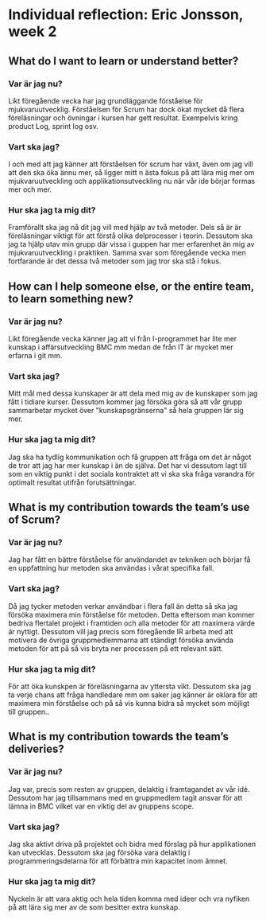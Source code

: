 # Individual reflection: Eric Jonsson, week 2

## What do I want to learn or understand better?

### Var är jag nu?  
Likt föregående vecka har jag grundläggande förståelse för mjukvaruutvecklig. Förståelsen för Scrum har dock ökat mycket då 
flera föreläsningar och övningar i kursen har gett resultat. Exempelvis kring product Log, sprint log osv. 

### Vart ska jag?  
I och med att jag känner att förståelsen för scrum har växt, även om jag vill att den ska öka ännu mer, så ligger mitt n ästa fokus 
på att lära mig mer om mjukvaruutveckling och applikationsutveckling nu när vår ide börjar formas mer och mer.

### Hur ska jag ta mig dit?  
Framförallt ska jag nå dit jag vill med hjälp av två metoder. Dels så är är föreläsningar viktigt för att förstå olika delprocesser i teorin.
Dessutom ska jag ta hjälp utav min grupp där vissa i guppen har mer erfarenhet än mig av mjukvaruutveckling i praktiken.
Samma svar som föregående vecka men fortfarande är det dessa två metoder som jag tror ska stå i fokus. 

## How can I help someone else, or the entire team, to learn something new?  

### Var är jag nu?  
Likt föregående vecka känner jag att vi från I-programmet har lite mer kunskap i affärsutveckling BMC mm medan de från 
IT är mycket mer erfarna i git mm. 

### Vart ska jag?  
Mitt mål med dessa kunskaper är att dela med mig av de kunskaper som jag fått i tidiare kurser. Dessutom kommer jag försöka göra så att vår grupp
sammarbetar mycket över "kunskapsgränserna" så hela gruppen lär sig mer. 

### Hur ska jag ta mig dit?  
Jag ska ha tydlig kommunikation och få gruppen att fråga om det är något de tror att jag har mer kunskap i än de själva. Det 
har vi dessutom lagt till som en viktig punkt i det sociala kontraktet att vi ska ska fråga varandra för optimalt resultat
utifrån forutsättningar. 

## What is my contribution towards the team’s use of Scrum?

### Var är jag nu?  
Jag har fått en bättre förståelse för användandet av tekniken och börjar få en uppfattning hur metoden ska 
användas i vårat specifika fall.

### Vart ska jag?  
Då jag tycker metoden verkar användbar i flera fall än detta så ska jag försöka maximera min förståelse för metoden.
Detta eftersom man kommer bedriva flertalet projekt i framtiden och alla metoder för att maximera värde är nyttigt.
Dessutom vill jag precis som föregående IR arbeta med att motivera de övriga gruppmedlemmarna att ständigt försöka använda metoden för att på så vis bryta ner processen på ett relevant sätt.

### Hur ska jag ta mig dit?  
För att öka kunskpen är föreläsningarna av yttersta vikt. 
Dessutom ska jag ta verje chans att fråga handledare mm om saker jag känner är oklara för att maximera min förståelse och på så vis
kunna bidra så mycket som möjligt till gruppen..

## What is my contribution towards the team’s deliveries?  

### Var är jag nu?  
Jag var, precis som resten av gruppen, delaktig i framtagandet av vår idé. Dessutom har jag tillsammans med en gruppmedlem
tagit ansvar för att lämna in BMC vilket var en viktig del av gruppens scope.

### Vart ska jag?  
Jag ska aktivt driva på projektet och bidra med förslag på hur applikationen kan utvecklas. Dessutom ska jag försöka vara 
delaktig i programmeringsdelarna för att förbättra min kapacitet inom ämnet.

### Hur ska jag ta mig dit?  
Nyckeln är att vara aktig och hela tiden komma med ideer och vra nyfiken på att lära sig mer av de som besitter extra kunskap. 
